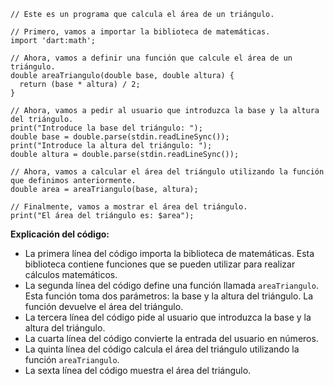 ```
// Este es un programa que calcula el área de un triángulo.

// Primero, vamos a importar la biblioteca de matemáticas.
import 'dart:math';

// Ahora, vamos a definir una función que calcule el área de un triángulo.
double areaTriangulo(double base, double altura) {
  return (base * altura) / 2;
}

// Ahora, vamos a pedir al usuario que introduzca la base y la altura del triángulo.
print("Introduce la base del triángulo: ");
double base = double.parse(stdin.readLineSync());
print("Introduce la altura del triángulo: ");
double altura = double.parse(stdin.readLineSync());

// Ahora, vamos a calcular el área del triángulo utilizando la función que definimos anteriormente.
double area = areaTriangulo(base, altura);

// Finalmente, vamos a mostrar el área del triángulo.
print("El área del triángulo es: $area");
```

**Explicación del código:**

* La primera línea del código importa la biblioteca de matemáticas. Esta biblioteca contiene funciones que se pueden utilizar para realizar cálculos matemáticos.
* La segunda línea del código define una función llamada `areaTriangulo`. Esta función toma dos parámetros: la base y la altura del triángulo. La función devuelve el área del triángulo.
* La tercera línea del código pide al usuario que introduzca la base y la altura del triángulo.
* La cuarta línea del código convierte la entrada del usuario en números.
* La quinta línea del código calcula el área del triángulo utilizando la función `areaTriangulo`.
* La sexta línea del código muestra el área del triángulo.